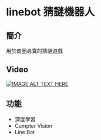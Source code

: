 # linebot 猜謎機器人
## 簡介
用於商圈尋寶的猜謎遊戲
## Video

[![IMAGE ALT TEXT HERE](https://i.imgur.com/QSzH6JY.png)](https://youtu.be/JLp1gCuY-MI)

## 功能
* 深度學習
* Cumpter Vision
* Line Bot
